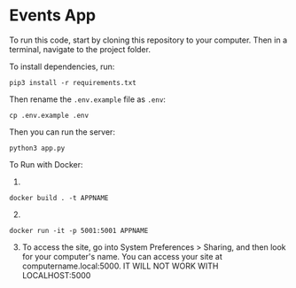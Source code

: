 # Events App

To run this code, start by cloning this repository to your computer. Then in a terminal, navigate to the project folder.

To install dependencies, run:

```
pip3 install -r requirements.txt
```

Then rename the `.env.example` file as `.env`:

```
cp .env.example .env
```

Then you can run the server:

```
python3 app.py
```

To Run with Docker:

1) 
```
docker build . -t APPNAME
```

2) 
```
docker run -it -p 5001:5001 APPNAME
```

3) To access the site, go into System Preferences > Sharing, and then look for your computer's name. You can access your site at computername.local:5000. IT WILL NOT WORK WITH LOCALHOST:5000